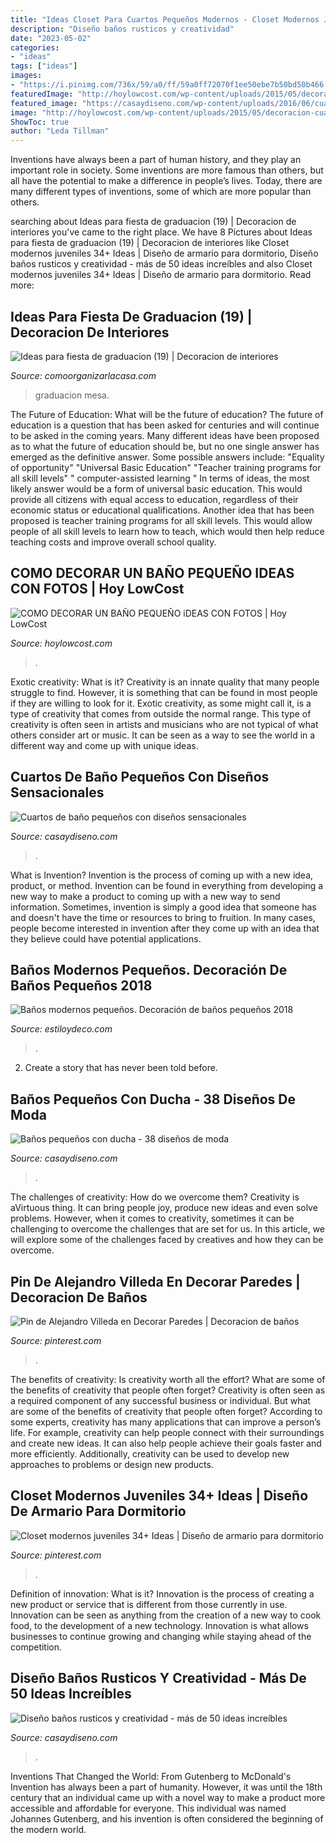 ```yaml
---
title: "Ideas Closet Para Cuartos Pequeños Modernos - Closet Modernos Juveniles 34+ Ideas"
description: "Diseño baños rusticos y creatividad"
date: "2023-05-02"
categories:
- "ideas"
tags: ["ideas"]
images:
- "https://i.pinimg.com/736x/59/a0/ff/59a0ff72070f1ee50ebe7b50bd50b466.jpg"
featuredImage: "http://hoylowcost.com/wp-content/uploads/2015/05/decoracion-cuadros-baños-pequeños.jpg"
featured_image: "https://casaydiseno.com/wp-content/uploads/2016/06/cuartos-de-bano-pequenos-disenos-espejo-grande.jpg"
image: "http://hoylowcost.com/wp-content/uploads/2015/05/decoracion-cuadros-baños-pequeños.jpg"
ShowToc: true
author: "Leda Tillman"
---
```



Inventions have always been a part of human history, and they play an important role in society. Some inventions are more famous than others, but all have the potential to make a difference in people’s lives. Today, there are many different types of inventions, some of which are more popular than others.

	

		
searching about Ideas para fiesta de graduacion (19) | Decoracion de interiores you've came to the right place. We have 8 Pictures about Ideas para fiesta de graduacion (19) | Decoracion de interiores like Closet modernos juveniles 34+ Ideas | Diseño de armario para dormitorio, Diseño baños rusticos y creatividad - más de 50 ideas increíbles and also Closet modernos juveniles 34+ Ideas | Diseño de armario para dormitorio. Read more:
		
    
## Ideas Para Fiesta De Graduacion (19) | Decoracion De Interiores

<img loading=lazy src="http://comoorganizarlacasa.com/wp-content/uploads/2016/05/Ideas-para-fiesta-de-graduacion-19.jpg" onerror="this.onerror=null;this.src='https://tse4.mm.bing.net/th?id=OIP.rKUN0z2NU3KO9pJBiP1hYwHaJ5&amp;pid=15.1';" alt="Ideas para fiesta de graduacion (19) | Decoracion de interiores">

_Source: comoorganizarlacasa.com_

>graduacion mesa. 

	

The Future of Education: What will be the future of education?
The future of education is a question that has been asked for centuries and will continue to be asked in the coming years. Many different ideas have been proposed as to what the future of education should be, but no one single answer has emerged as the definitive answer. Some possible answers include: 
"Equality of opportunity" 
"Universal Basic Education" 
"Teacher training programs for all skill levels" 
" computer-assisted learning "
In terms of ideas, the most likely answer would be a form of universal basic education. This would provide all citizens with equal access to education, regardless of their economic status or educational qualifications. Another idea that has been proposed is teacher training programs for all skill levels. This would allow people of all skill levels to learn how to teach, which would then help reduce teaching costs and improve overall school quality.

    
## COMO DECORAR UN BAÑO PEQUEÑO IDEAS CON FOTOS | Hoy LowCost

<img loading=lazy src="http://hoylowcost.com/wp-content/uploads/2015/05/decoracion-cuadros-baños-pequeños.jpg" onerror="this.onerror=null;this.src='https://tse1.mm.bing.net/th?id=OIP.Fwp31ya-4chII_GS1OiolQHaLP&amp;pid=15.1';" alt="COMO DECORAR UN BAÑO PEQUEÑO iDEAS CON FOTOS | Hoy LowCost">

_Source: hoylowcost.com_

>. 

	

Exotic creativity: What is it?
Creativity is an innate quality that many people struggle to find. However, it is something that can be found in most people if they are willing to look for it. Exotic creativity, as some might call it, is a type of creativity that comes from outside the normal range. This type of creativity is often seen in artists and musicians who are not typical of what others consider art or music. It can be seen as a way to see the world in a different way and come up with unique ideas.

    
## Cuartos De Baño Pequeños Con Diseños Sensacionales

<img loading=lazy src="https://casaydiseno.com/wp-content/uploads/2016/06/cuartos-de-bano-pequenos-disenos-espejo-grande.jpg" onerror="this.onerror=null;this.src='https://tse4.mm.bing.net/th?id=OIP.TzIMNgykP5njeWm5E7CEDgHaKA&amp;pid=15.1';" alt="Cuartos de baño pequeños con diseños sensacionales">

_Source: casaydiseno.com_

>. 

	

What is Invention?
Invention is the process of coming up with a new idea, product, or method. Invention can be found in everything from developing a new way to make a product to coming up with a new way to send information. Sometimes, invention is simply a good idea that someone has and doesn't have the time or resources to bring to fruition. In many cases, people become interested in invention after they come up with an idea that they believe could have potential applications.

    
## Baños Modernos Pequeños. Decoración De Baños Pequeños 2018

<img loading=lazy src="https://www.estiloydeco.com/wp-content/uploads/2010/06/pequenos-banos-modernos-3.jpg" onerror="this.onerror=null;this.src='https://tse2.mm.bing.net/th?id=OIP.kSIvXgmz0WBbxPxJf9jmMQHaLH&amp;pid=15.1';" alt="Baños modernos pequeños. Decoración de baños pequeños 2018">

_Source: estiloydeco.com_

>. 

	

2. Create a story that has never been told before.

    
## Baños Pequeños Con Ducha - 38 Diseños De Moda

<img loading=lazy src="https://casaydiseno.com/wp-content/uploads/2015/12/diseño-baño-moderno-ducha.jpg" onerror="this.onerror=null;this.src='https://tse2.mm.bing.net/th?id=OIP.peiODeu4on3ls_mEbNNG_AHaJ3&amp;pid=15.1';" alt="Baños pequeños con ducha - 38 diseños de moda">

_Source: casaydiseno.com_

>. 

	

The challenges of creativity: How do we overcome them?
Creativity is aVirtuous thing. It can bring people joy, produce new ideas and even solve problems. However, when it comes to creativity, sometimes it can be challenging to overcome the challenges that are set for us. In this article, we will explore some of the challenges faced by creatives and how they can be overcome.

    
## Pin De Alejandro Villeda En Decorar Paredes | Decoracion De Baños

<img loading=lazy src="https://i.pinimg.com/736x/59/a0/ff/59a0ff72070f1ee50ebe7b50bd50b466.jpg" onerror="this.onerror=null;this.src='https://tse4.mm.bing.net/th?id=OIP.7SQ9OAQJC8Wy4d5fJhH5gQHaKA&amp;pid=15.1';" alt="Pin de Alejandro Villeda en Decorar Paredes | Decoracion de baños">

_Source: pinterest.com_

>. 

	

The benefits of creativity: Is creativity worth all the effort? What are some of the benefits of creativity that people often forget?
Creativity is often seen as a required component of any successful business or individual. But what are some of the benefits of creativity that people often forget? According to some experts, creativity has many applications that can improve a person’s life. For example, creativity can help people connect with their surroundings and create new ideas. It can also help people achieve their goals faster and more efficiently. Additionally, creativity can be used to develop new approaches to problems or design new products.

    
## Closet Modernos Juveniles 34+ Ideas | Diseño De Armario Para Dormitorio

<img loading=lazy src="https://i.pinimg.com/736x/29/0e/77/290e7788015da494be5ab62a4d8f7cb0.jpg" onerror="this.onerror=null;this.src='https://tse4.mm.bing.net/th?id=OIP.ItPPRuxXnzdH2TCMxSgu9gAAAA&amp;pid=15.1';" alt="Closet modernos juveniles 34+ Ideas | Diseño de armario para dormitorio">

_Source: pinterest.com_

>. 

	

Definition of innovation: What is it?
Innovation is the process of creating a new product or service that is different from those currently in use. Innovation can be seen as anything from the creation of a new way to cook food, to the development of a new technology. Innovation is what allows businesses to continue growing and changing while staying ahead of the competition.

    
## Diseño Baños Rusticos Y Creatividad - Más De 50 Ideas Increíbles

<img loading=lazy src="https://casaydiseno.com/wp-content/uploads/2015/06/toallas-decorado-interesante-atractivo.jpg" onerror="this.onerror=null;this.src='https://tse2.mm.bing.net/th?id=OIP.gZ9Q2ay0pwOU8iWnDieh6wHaLu&amp;pid=15.1';" alt="Diseño baños rusticos y creatividad - más de 50 ideas increíbles">

_Source: casaydiseno.com_

>. 

	

Inventions That Changed the World: From Gutenberg to McDonald's
Invention has always been a part of humanity. However, it was until the 18th century that an individual came up with a novel way to make a product more accessible and affordable for everyone. This individual was named Johannes Gutenberg, and his invention is often considered the beginning of the modern world.

